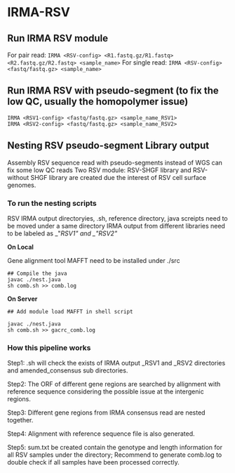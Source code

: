 # IRMA-RSV
## Run IRMA RSV module
For pair read:
`IRMA <RSV-config> <R1.fastq.gz/R1.fastq> <R2.fastq.gz/R2.fastq> <sample_name>`
For single read:
`IRMA <RSV-config> <fastq/fastq.gz> <sample_name>`

## Run IRMA RSV with pseudo-segment (to fix the low QC, usually the homopolymer issue)
```
IRMA <RSV1-config> <fastq/fastq.gz> <sample_name_RSV1>
IRMA <RSV2-config> <fastq/fastq.gz> <sample_name_RSV2>
```
## Nesting RSV pseudo-segment Library output
Assembly RSV sequence read with pseudo-segments instead of WGS can fix some low QC reads
Two RSV module: RSV-SHGF library and RSV-without SHGF library are created due the interest of RSV cell surface genomes.

### To run the nesting scripts

RSV IRMA output directoryies, .sh, reference directory, java screipts need to be moved under a same directory
IRMA output from different libraries need to be labeled as _"*_RSV1"_ and _"*_RSV2"_

**On Local**

Gene alignment tool MAFFT need to be installed under ./src
```
## Compile the java
javac ./nest.java
sh comb.sh >> comb.log

```
**On Server**
```
## Add module load MAFFT in shell script

javac ./nest.java
sh comb.sh >> gacrc_comb.log
```

### How this pipeline works
Step1: .sh will check the exists of IRMA output _RSV1 and _RSV2 directories and amended_consensus sub directories.

Step2: The ORF of different gene regions are searched by allignment with reference sequence considering the possible issue at the intergenic regions.

Step3: Different gene regions from IRMA consensus read are nested together.

Step4: Alignment with reference sequence file is also generated.

Step5: sum.txt be created contain the genotype and length information for all RSV samples under the directory; Recommend to generate comb.log to double check if all samples have been processed correctly.
